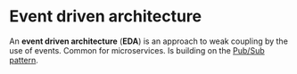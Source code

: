 # Event driven architecture

An **event driven architecture** (**EDA**) is an approach to weak coupling by
the use of events. Common for microservices. Is building on the
[Pub/Sub pattern](./pubsub.md).
